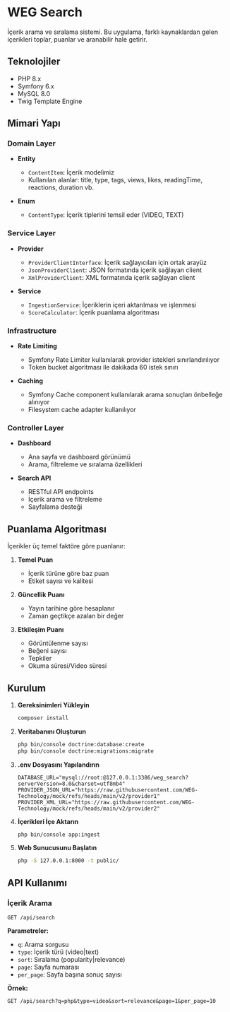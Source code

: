 # WEG Search

İçerik arama ve sıralama sistemi. Bu uygulama, farklı kaynaklardan gelen içerikleri toplar, puanlar ve aranabilir hale getirir.

## Teknolojiler

- PHP 8.x
- Symfony 6.x
- MySQL 8.0
- Twig Template Engine

## Mimari Yapı

### Domain Layer

- **Entity**
  - `ContentItem`: İçerik modelimiz
  - Kullanılan alanlar: title, type, tags, views, likes, readingTime, reactions, duration vb.

- **Enum**
  - `ContentType`: İçerik tiplerini temsil eder (VIDEO, TEXT)

### Service Layer

- **Provider**
  - `ProviderClientInterface`: İçerik sağlayıcıları için ortak arayüz
  - `JsonProviderClient`: JSON formatında içerik sağlayan client
  - `XmlProviderClient`: XML formatında içerik sağlayan client

- **Service**
  - `IngestionService`: İçeriklerin içeri aktarılması ve işlenmesi
  - `ScoreCalculator`: İçerik puanlama algoritması

### Infrastructure

- **Rate Limiting**
  - Symfony Rate Limiter kullanılarak provider istekleri sınırlandırılıyor
  - Token bucket algoritması ile dakikada 60 istek sınırı

- **Caching**
  - Symfony Cache component kullanılarak arama sonuçları önbelleğe alınıyor
  - Filesystem cache adapter kullanılıyor

### Controller Layer

- **Dashboard**
  - Ana sayfa ve dashboard görünümü
  - Arama, filtreleme ve sıralama özellikleri

- **Search API**
  - RESTful API endpoints
  - İçerik arama ve filtreleme
  - Sayfalama desteği

## Puanlama Algoritması

İçerikler üç temel faktöre göre puanlanır:

1. **Temel Puan**
   - İçerik türüne göre baz puan
   - Etiket sayısı ve kalitesi

2. **Güncellik Puanı**
   - Yayın tarihine göre hesaplanır
   - Zaman geçtikçe azalan bir değer

3. **Etkileşim Puanı**
   - Görüntülenme sayısı
   - Beğeni sayısı
   - Tepkiler
   - Okuma süresi/Video süresi

## Kurulum

1. **Gereksinimleri Yükleyin**
   ```bash
   composer install
   ```

2. **Veritabanını Oluşturun**
   ```bash
   php bin/console doctrine:database:create
   php bin/console doctrine:migrations:migrate
   ```

3. **.env Dosyasını Yapılandırın**
   ```env
   DATABASE_URL="mysql://root:@127.0.0.1:3386/weg_search?serverVersion=8.0&charset=utf8mb4"
   PROVIDER_JSON_URL="https://raw.githubusercontent.com/WEG-Technology/mock/refs/heads/main/v2/provider1"
   PROVIDER_XML_URL="https://raw.githubusercontent.com/WEG-Technology/mock/refs/heads/main/v2/provider2"
   ```

4. **İçerikleri İçe Aktarın**
   ```bash
   php bin/console app:ingest
   ```

5. **Web Sunucusunu Başlatın**
   ```bash
   php -S 127.0.0.1:8000 -t public/
   ```

## API Kullanımı

### İçerik Arama

```
GET /api/search
```

**Parametreler:**
- `q`: Arama sorgusu
- `type`: İçerik türü (video|text)
- `sort`: Sıralama (popularity|relevance)
- `page`: Sayfa numarası
- `per_page`: Sayfa başına sonuç sayısı

**Örnek:**
```
GET /api/search?q=php&type=video&sort=relevance&page=1&per_page=10
```

